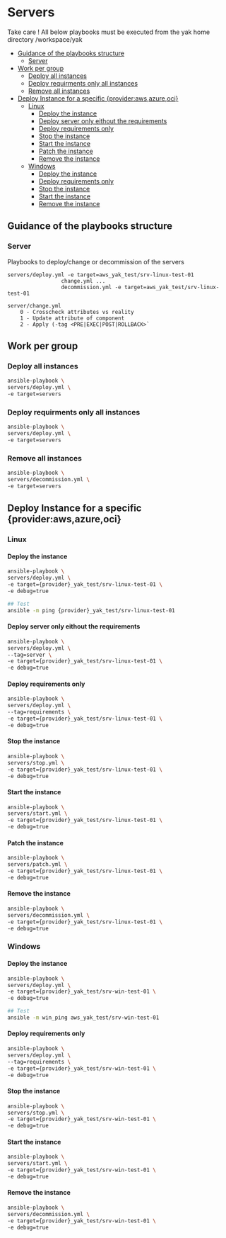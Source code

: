 # Servers

 Take care ! All below playbooks must be executed from the yak home directory /workspace/yak

- [Guidance of the playbooks structure](#guidance-of-the-playbooks-structure)
  - [Server](#server)
- [Work per group](#work-per-group)
  - [Deploy all instances](#deploy-all-instances)
  - [Deploy requirments only all instances](#deploy-requirments-only-all-instances)
  - [Remove all instances](#remove-all-instances)
- [Deploy Instance for a specific {provider:aws,azure,oci}](#deploy-instance-for-a-specific-providerawsazureoci)
  - [Linux](#linux)
    - [Deploy the instance](#deploy-the-instance)
    - [Deploy server only eithout the requirements](#deploy-server-only-eithout-the-requirements)
    - [Deploy requirements only](#deploy-requirements-only)
    - [Stop the instance](#stop-the-instance)
    - [Start the instance](#start-the-instance)
    - [Patch the instance](#patch-the-instance)
    - [Remove the instance](#remove-the-instance)
  - [Windows](#windows)
    - [Deploy the instance](#deploy-the-instance-1)
    - [Deploy requirements only](#deploy-requirements-only-1)
    - [Stop the instance](#stop-the-instance-1)
    - [Start the instance](#start-the-instance-1)
    - [Remove the instance](#remove-the-instance-1)

## Guidance of the playbooks structure

### Server

Playbooks to deploy/change or decommission of the servers

```
servers/deploy.yml -e target=aws_yak_test/srv-linux-test-01
                 change.yml ...
                 decommission.yml -e target=aws_yak_test/srv-linux-test-01

server/change.yml
	0 - Crosscheck attributes vs reality
	1 - Update attribute of component
	2 - Apply (-tag <PRE|EXEC|POST|ROLLBACK>`
```

## Work per group

### Deploy all instances

```bash
ansible-playbook \
servers/deploy.yml \
-e target=servers
```

### Deploy requirments only all instances

```bash
ansible-playbook \
servers/deploy.yml \
-e target=servers
```

### Remove all instances

```bash
ansible-playbook \
servers/decommission.yml \
-e target=servers
```

## Deploy Instance for a specific {provider:aws,azure,oci}

### Linux

#### Deploy the instance

```bash
ansible-playbook \
servers/deploy.yml \
-e target={provider}_yak_test/srv-linux-test-01 \
-e debug=true
```

```bash
## Test
ansible -m ping {provider}_yak_test/srv-linux-test-01
```


#### Deploy server only eithout the requirements

```bash
ansible-playbook \
servers/deploy.yml \
--tag=server \
-e target={provider}_yak_test/srv-linux-test-01 \
-e debug=true
```

#### Deploy requirements only

```bash
ansible-playbook \
servers/deploy.yml \
--tag=requirements \
-e target={provider}_yak_test/srv-linux-test-01 \
-e debug=true
```

#### Stop the instance

```bash
ansible-playbook \
servers/stop.yml \
-e target={provider}_yak_test/srv-linux-test-01 \
-e debug=true
```

#### Start the instance

```bash
ansible-playbook \
servers/start.yml \
-e target={provider}_yak_test/srv-linux-test-01 \
-e debug=true
```

#### Patch the instance

```bash
ansible-playbook \
servers/patch.yml \
-e target={provider}_yak_test/srv-linux-test-01 \
-e debug=true
```
#### Remove the instance

```bash
ansible-playbook \
servers/decommission.yml \
-e target={provider}_yak_test/srv-linux-test-01 \
-e debug=true
```

### Windows

#### Deploy the instance

```bash
ansible-playbook \
servers/deploy.yml \
-e target={provider}_yak_test/srv-win-test-01 \
-e debug=true
```

```bash
## Test
ansible -m win_ping aws_yak_test/srv-win-test-01
```

#### Deploy requirements only

```bash
ansible-playbook \
servers/deploy.yml \
--tag=requirements \
-e target={provider}_yak_test/srv-win-test-01 \
-e debug=true
```

#### Stop the instance

```bash
ansible-playbook \
servers/stop.yml \
-e target={provider}_yak_test/srv-win-test-01 \
-e debug=true
```

#### Start the instance

```bash
ansible-playbook \
servers/start.yml \
-e target={provider}_yak_test/srv-win-test-01 \
-e debug=true
```

#### Remove the instance

```bash
ansible-playbook \
servers/decommission.yml \
-e target={provider}_yak_test/srv-win-test-01 \
-e debug=true
```
